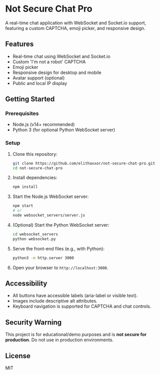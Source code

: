 # Not Secure Chat Pro

A real-time chat application with WebSocket and Socket.io support, featuring a custom CAPTCHA, emoji picker, and responsive design.

## Features
- Real-time chat using WebSocket and Socket.io
- Custom 'I'm not a robot' CAPTCHA
- Emoji picker
- Responsive design for desktop and mobile
- Avatar support (optional)
- Public and local IP display

## Getting Started

### Prerequisites
- Node.js (v14+ recommended)
- Python 3 (for optional Python WebSocket server)

### Setup
1. Clone this repository:
   ```bash
   git clone https://github.com/elithaxxor/not-secure-chat-pro.git
   cd not-secure-chat-pro
   ```
2. Install dependencies:
   ```bash
   npm install
   ```
3. Start the Node.js WebSocket server:
   ```bash
   npm start
   # or
   node websocket_servers/server.js
   ```
4. (Optional) Start the Python WebSocket server:
   ```bash
   cd websocket_servers
   python websocket.py
   ```
5. Serve the front-end files (e.g., with Python):
   ```bash
   python3 -m http.server 3000
   ```
6. Open your browser to `http://localhost:3000`.

## Accessibility
- All buttons have accessible labels (aria-label or visible text).
- Images include descriptive alt attributes.
- Keyboard navigation is supported for CAPTCHA and chat controls.

## Security Warning
This project is for educational/demo purposes and is **not secure for production**. Do not use in production environments.

## License
MIT